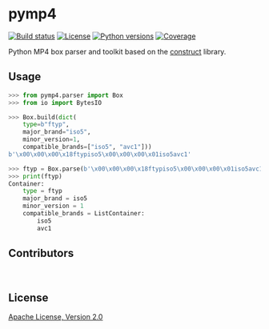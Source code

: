# pymp4

[![Build status](https://github.com/beardypig/pymp4/actions/workflows/ci.yml/badge.svg)](https://github.com/beardypig/pymp4/actions/workflows/ci.yml)
[![License](https://img.shields.io/pypi/l/pymp4)](LICENSE)
[![Python versions](https://img.shields.io/pypi/pyversions/pymp4)](https://pypi.org/project/pymp4)
[![Coverage](https://codecov.io/gh/beardypig/pymp4/branch/master/graph/badge.svg)](https://app.codecov.io/github/beardypig/pymp4)

Python MP4 box parser and toolkit based on the [construct](https://github.com/construct/construct) library.

## Usage

```python
>>> from pymp4.parser import Box
>>> from io import BytesIO

>>> Box.build(dict(
    type=b"ftyp",
    major_brand="iso5",
    minor_version=1,
    compatible_brands=["iso5", "avc1"]))
b'\x00\x00\x00\x18ftypiso5\x00\x00\x00\x01iso5avc1'

>>> ftyp = Box.parse(b'\x00\x00\x00\x18ftypiso5\x00\x00\x00\x01iso5avc1')
>>> print(ftyp)
Container:
    type = ftyp
    major_brand = iso5
    minor_version = 1
    compatible_brands = ListContainer:
        iso5
        avc1

```

## Contributors

<a href="https://github.com/beardypig"><img src="https://images.weserv.nl/?url=avatars.githubusercontent.com/u/16033421?v=4&h=25&w=25&fit=cover&mask=circle&maxage=7d" alt=""/></a>
<a href="https://github.com/truedread"><img src="https://images.weserv.nl/?url=avatars.githubusercontent.com/u/25360375?v=4&h=25&w=25&fit=cover&mask=circle&maxage=7d" alt=""/></a>
<a href="https://github.com/orca-eaa5a"><img src="https://images.weserv.nl/?url=avatars.githubusercontent.com/u/28733566?v=4&h=25&w=25&fit=cover&mask=circle&maxage=7d" alt=""/></a>
<a href="https://github.com/rlaphoenix"><img src="https://images.weserv.nl/?url=avatars.githubusercontent.com/u/17136956?v=4&h=25&w=25&fit=cover&mask=circle&maxage=7d" alt=""/></a>

## License

[Apache License, Version 2.0](LICENSE)
